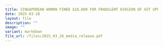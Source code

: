 ```yaml
---
title: SINGAPOREAN WOMAN FINED $18,000 FOR FRADULENT EVASION OF GST UPON ARRIVAL
date: 2025-03-28
layout: file
description: ""
image: ""
variant: markdown
file_url: /files/2025_03_28_media_release.pdf
---
```

